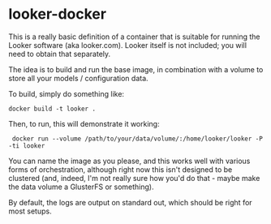 # looker-docker

This is a really basic definition of a container that is suitable for running
the Looker software (aka looker.com). Looker itself is not included; you will
need to obtain that separately.

The idea is to build and run the base image, in combination with a volume to
store all your models / configuration data.

To build, simply do something like:

    docker build -t looker .

Then, to run, this will demonstrate it working:

     docker run --volume /path/to/your/data/volume/:/home/looker/looker -P -ti looker

You can name the image as you please, and this works well with various forms of
orchestration, although right now this isn't designed to be clustered (and, indeed,
I'm not really sure how you'd do that - maybe make the data volume a GlusterFS or
something).

By default, the logs are output on standard out, which should be right for most setups.
